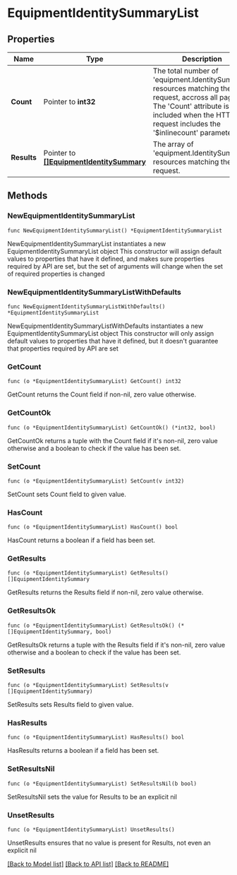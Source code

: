# EquipmentIdentitySummaryList

## Properties

Name | Type | Description | Notes
------------ | ------------- | ------------- | -------------
**Count** | Pointer to **int32** | The total number of &#39;equipment.IdentitySummary&#39; resources matching the request, accross all pages. The &#39;Count&#39; attribute is included when the HTTP GET request includes the &#39;$inlinecount&#39; parameter. | [optional] 
**Results** | Pointer to [**[]EquipmentIdentitySummary**](equipment.IdentitySummary.md) | The array of &#39;equipment.IdentitySummary&#39; resources matching the request. | [optional] 

## Methods

### NewEquipmentIdentitySummaryList

`func NewEquipmentIdentitySummaryList() *EquipmentIdentitySummaryList`

NewEquipmentIdentitySummaryList instantiates a new EquipmentIdentitySummaryList object
This constructor will assign default values to properties that have it defined,
and makes sure properties required by API are set, but the set of arguments
will change when the set of required properties is changed

### NewEquipmentIdentitySummaryListWithDefaults

`func NewEquipmentIdentitySummaryListWithDefaults() *EquipmentIdentitySummaryList`

NewEquipmentIdentitySummaryListWithDefaults instantiates a new EquipmentIdentitySummaryList object
This constructor will only assign default values to properties that have it defined,
but it doesn't guarantee that properties required by API are set

### GetCount

`func (o *EquipmentIdentitySummaryList) GetCount() int32`

GetCount returns the Count field if non-nil, zero value otherwise.

### GetCountOk

`func (o *EquipmentIdentitySummaryList) GetCountOk() (*int32, bool)`

GetCountOk returns a tuple with the Count field if it's non-nil, zero value otherwise
and a boolean to check if the value has been set.

### SetCount

`func (o *EquipmentIdentitySummaryList) SetCount(v int32)`

SetCount sets Count field to given value.

### HasCount

`func (o *EquipmentIdentitySummaryList) HasCount() bool`

HasCount returns a boolean if a field has been set.

### GetResults

`func (o *EquipmentIdentitySummaryList) GetResults() []EquipmentIdentitySummary`

GetResults returns the Results field if non-nil, zero value otherwise.

### GetResultsOk

`func (o *EquipmentIdentitySummaryList) GetResultsOk() (*[]EquipmentIdentitySummary, bool)`

GetResultsOk returns a tuple with the Results field if it's non-nil, zero value otherwise
and a boolean to check if the value has been set.

### SetResults

`func (o *EquipmentIdentitySummaryList) SetResults(v []EquipmentIdentitySummary)`

SetResults sets Results field to given value.

### HasResults

`func (o *EquipmentIdentitySummaryList) HasResults() bool`

HasResults returns a boolean if a field has been set.

### SetResultsNil

`func (o *EquipmentIdentitySummaryList) SetResultsNil(b bool)`

 SetResultsNil sets the value for Results to be an explicit nil

### UnsetResults
`func (o *EquipmentIdentitySummaryList) UnsetResults()`

UnsetResults ensures that no value is present for Results, not even an explicit nil

[[Back to Model list]](../README.md#documentation-for-models) [[Back to API list]](../README.md#documentation-for-api-endpoints) [[Back to README]](../README.md)


